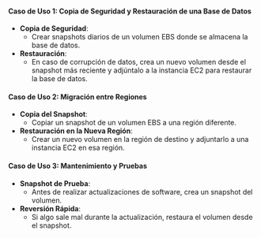 #### Caso de Uso 1: Copia de Seguridad y Restauración de una Base de Datos

- **Copia de Seguridad**:
    - Crear snapshots diarios de un volumen EBS donde se almacena la base de datos.
- **Restauración**:
    - En caso de corrupción de datos, crea un nuevo volumen desde el snapshot más reciente y adjúntalo a la instancia EC2 para restaurar la base de datos.

#### Caso de Uso 2: Migración entre Regiones

- **Copia del Snapshot**:
    - Copiar un snapshot de un volumen EBS a una región diferente.
- **Restauración en la Nueva Región**:
    - Crear un nuevo volumen en la región de destino y adjuntarlo a una instancia EC2 en esa región.

#### Caso de Uso 3: Mantenimiento y Pruebas

- **Snapshot de Prueba**:
    - Antes de realizar actualizaciones de software, crea un snapshot del volumen.
- **Reversión Rápida**:
    - Si algo sale mal durante la actualización, restaura el volumen desde el snapshot.